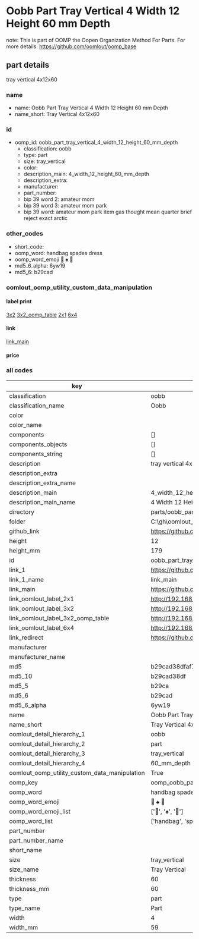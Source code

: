 # Oobb Part Tray Vertical 4 Width 12 Height 60 mm Depth  

note: This is part of OOMP the Oopen Organization Method For Parts. For more details: https://github.com/oomlout/oomp_base

##  part details
  



tray vertical 4x12x60



### name
* name: Oobb Part Tray Vertical 4 Width 12 Height 60 mm Depth
* name_short: Tray Vertical 4x12x60 
### id
* oomp_id: oobb_part_tray_vertical_4_width_12_height_60_mm_depth
  * classification: oobb
  * type: part
  * size: tray_vertical
  * color: 
  * description_main: 4_width_12_height_60_mm_depth
  * description_extra: 
  * manufacturer: 
  * part_number: 
  * bip 39 word 2: amateur mom
  * bip 39 word 3: amateur mom park
  * bip 39 word: amateur mom park item gas thought mean quarter brief reject exact arctic

### other_codes
* short_code: 
* oomp_word: handbag spades dress
* oomp_word_emoji :handbag: :spades: :dress:
* md5_6_alpha: 6yw19
* md5_6: b29cad






### oomlout_oomp_utility_custom_data_manipulation
#### label print
[3x2](http://192.168.1.245:1112/?label=oomp%206yw19)
[3x2_oomp_table](http://192.168.1.108:1112/?label=oomp%206yw19)
[2x1](http://192.168.1.242:1112/?label=oomp%206yw19)
[6x4](http://192.168.1.55:1112/?label=oomp%206yw19)    

#### link

[link_main](https://github.com/oomlout/oomlout_oobb_version_4_generated_parts/tree/main/navigation_oomp/oobb/part/tray_vertical/4_width_12_height_60_mm_depth/part)                              

#### price







### all codes 
| key | value |  
| --- | --- |  
| classification | oobb |  
| classification_name | Oobb |  
| color |  |  
| color_name |  |  
| components | [] |  
| components_objects | [] |  
| components_string | [] |  
| description | tray vertical 4x12x60 |  
| description_extra |  |  
| description_extra_name |  |  
| description_main | 4_width_12_height_60_mm_depth |  
| description_main_name | 4 Width 12 Height 60 mm Depth |  
| directory | parts/oobb_part_tray_vertical_4_width_12_height_60_mm_depth |  
| folder | C:\gh\oomlout_oobb_version_4_generated_parts\parts\oobb_part_tray_vertical_4_width_12_height_60_mm_depth |  
| github_link | https://github.com/oomlout/oomlout_oomp_part_src/tree/main/parts/oobb_part_tray_vertical_4_width_12_height_60_mm_depth |  
| height | 12 |  
| height_mm | 179 |  
| id | oobb_part_tray_vertical_4_width_12_height_60_mm_depth |  
| link_1 | https://github.com/oomlout/oomlout_oobb_version_4_generated_parts/tree/main/navigation_oomp/oobb/part/tray_vertical/4_width_12_height_60_mm_depth/part |  
| link_1_name | link_main |  
| link_main | https://github.com/oomlout/oomlout_oobb_version_4_generated_parts/tree/main/navigation_oomp/oobb/part/tray_vertical/4_width_12_height_60_mm_depth/part |  
| link_oomlout_label_2x1 | http://192.168.1.242:1112/?label=oomp%206yw19 |  
| link_oomlout_label_3x2 | http://192.168.1.245:1112/?label=oomp%206yw19 |  
| link_oomlout_label_3x2_oomp_table | http://192.168.1.108:1112/?label=oomp%206yw19 |  
| link_oomlout_label_6x4 | http://192.168.1.55:1112/?label=oomp%206yw19 |  
| link_redirect | https://github.com/oomlout/oomlout_oobb_version_4_generated_parts/tree/main/parts/oobb_tray_vertical_04_12_60 |  
| manufacturer |  |  
| manufacturer_name |  |  
| md5 | b29cad38dfaf713b83b0076d40a3b03d |  
| md5_10 | b29cad38df |  
| md5_5 | b29ca |  
| md5_6 | b29cad |  
| md5_6_alpha | 6yw19 |  
| name | Oobb Part Tray Vertical 4 Width 12 Height 60 mm Depth |  
| name_short | Tray Vertical 4x12x60  |  
| oomlout_detail_hierarchy_1 | oobb |  
| oomlout_detail_hierarchy_2 | part |  
| oomlout_detail_hierarchy_3 | tray_vertical |  
| oomlout_detail_hierarchy_4 | 60_mm_depth |  
| oomlout_oomp_utility_custom_data_manipulation | True |  
| oomp_key | oomp_oobb_part_tray_vertical_4_width_12_height_60_mm_depth |  
| oomp_word | handbag spades dress |  
| oomp_word_emoji | :handbag: :spades: :dress: |  
| oomp_word_emoji_list | [':handbag:', ':spades:', ':dress:'] |  
| oomp_word_list | ['handbag', 'spades', 'dress'] |  
| part_number |  |  
| part_number_name |  |  
| short_name |  |  
| size | tray_vertical |  
| size_name | Tray Vertical |  
| thickness | 60 |  
| thickness_mm | 60 |  
| type | part |  
| type_name | Part |  
| width | 4 |  
| width_mm | 59 |  
